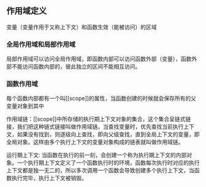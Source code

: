 ## 作用域定义
变量（变量作用于又称上下文）和函数生效（能被访问）的区域

### 全局作用域和局部作用域

局部作用域可以访问全局作用域，即函数内部可以访问函数外部（变量），函数外部不能访问函数内部的，彼此独立的区间不能相互访问。

### 函数作用域

每个函数内部都有一个叫[[scope]]的属性，当函数创建的时候就会保存所有的父变量对象到其中

作用域链：[[scope]]中所存储的执行期上下文对象的集合，这个集合呈链式链接，我们把这种链式链接叫做作用域链。当查找变量时，优先查找当前执行上下文，如果没有找到，则逐级向上查找，即向父级查找，直到全局上下文的变量，即全局对象。这样由多个执行上下文的变量对象构成的链表就叫做作用域链。

运行期上下文: 当函数在执行的前一刻，会创建一个称为执行期上下文的内部对象。一个执行期上下文定义了一个函数执行时的环境，函数每次执行时对应的执行上下文都是独一无二的，所以多次调用一个函数会导致创建多个执行上下文，当函数执行完毕，执行上下文被销毁。
